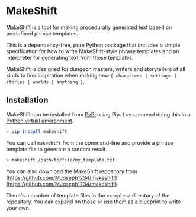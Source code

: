 # MakeShift

MakeShift is a tool for making procedurally generated text based on predefined phrase templates. 

This is a dependency-free, pure Python package that includes a simple specification for how to write MakeShift-style phrase templates and an interpreter for generating text from those templates.

MakeShift is designed for dungeon masters, writers and storytellers of all kinds to find inspiration when making new `{ characters | settings | stories | worlds | anything }`.

## Installation

MakeShift can be installed from [PyPi](https://pypi.org/project/makeshift/) using Pip. I recommend doing this in a [Python virtual environment](https://docs.python.org/3/tutorial/venv.html).
```bash
> pip install makeshift
```

You can call `makeshift` from the command-line and provide a phrase template file to generate a random result.
```bash
> makeshift /path/to/file/my_template.txt
```

You can also download the MakeShift repository from [https://github.com/MJoseph1234/makeshift](https://github.com/MJoseph1234/makeshift)

There's a number of template files in the `examples/` directory of the repository. You can expand on those or use them as a blueprint to write your own.